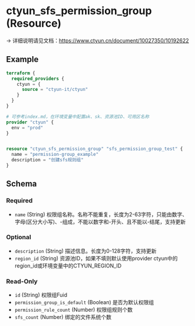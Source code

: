# ctyun_sfs_permission_group (Resource)
-> 详细说明请见文档：https://www.ctyun.cn/document/10027350/10192622



## Example

```terraform
terraform {
  required_providers {
    ctyun = {
      source = "ctyun-it/ctyun"
    }
  }
}

# 可参考index.md，在环境变量中配置ak、sk、资源池ID、可用区名称
provider "ctyun" {
  env = "prod"
}


resource "ctyun_sfs_permission_group" "sfs_permission_group_test" {
  name = "permission-group_example"
  description = "创建sfs规则组"
}
```

<!-- schema generated by tfplugindocs -->
## Schema

### Required

- `name` (String) 权限组名称。名称不能重复，长度为2-63字符，只能由数字、字母(区分大小写)、-组成，不能以数字和-开头、且不能以-结尾，支持更新

### Optional

- `description` (String) 描述信息。长度为0-128字符，支持更新
- `region_id` (String) 资源池ID，如果不填则默认使用provider ctyun中的region_id或环境变量中的CTYUN_REGION_ID

### Read-Only

- `id` (String) 权限组Fuid
- `permission_group_is_default` (Boolean) 是否为默认权限组
- `permission_rule_count` (Number) 权限组规则个数
- `sfs_count` (Number) 绑定的文件系统个数